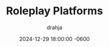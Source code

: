 ---
title: <span class="cyanText">Roleplay</span> Platforms
description: Where does one participate in <span class="redText">Text-Based Adult Oriented Roleplay</span>? Are their Rules? Is there an official etiquette?
author: drahja
date: 2024-12-29 18:00:00 -0600
categories: [Repository Information, Front Page]
tags: [adults-only, cybersex, discord, domain, dungeon, educational, erp, f-list.net, guides, historical preservation, information, irc, mmorpg, mu, multi-user, mud, muck, mush, platform, platforms, repository, roleplay, roleplaying, rp, shared hallucination, space, spaces]
pin: yes
media_subpath: '/posts/platforms'
---